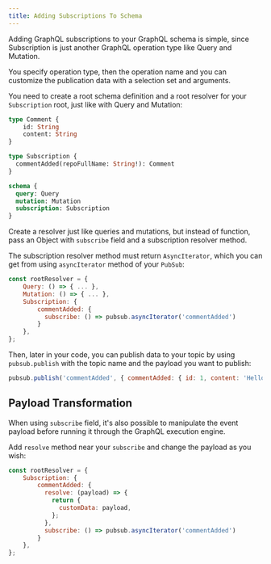```yaml
---
title: Adding Subscriptions To Schema
---
```


Adding GraphQL subscriptions to your GraphQL schema is simple, since Subscription is just another GraphQL operation type like Query and Mutation.

You specify operation type, then the operation name and you can customize the publication data with a selection set and arguments.

You need to create a root schema definition and a root resolver for your `Subscription` root, just like with Query and Mutation:

```graphql
type Comment {
    id: String
    content: String
}

type Subscription {
  commentAdded(repoFullName: String!): Comment
}

schema {
  query: Query
  mutation: Mutation
  subscription: Subscription
}
```

Create a resolver just like queries and mutations, but instead of function, pass an Object with `subscribe` field and a subscription resolver method.

The subscription resolver method must return `AsyncIterator`, which you can get from using `asyncIterator` method of your `PubSub`:

```js
const rootResolver = {
    Query: () => { ... },
    Mutation: () => { ... },
    Subscription: {
        commentAdded: {
          subscribe: () => pubsub.asyncIterator('commentAdded')
        }
    },
};
```

Then, later in your code, you can publish data to your topic by using `pubsub.publish` with the topic name and the payload you want to publish:

```js
pubsub.publish('commentAdded', { commentAdded: { id: 1, content: 'Hello!' }})
```

<h2 id="subscription-server">Payload Transformation</h2>

When using `subscribe` field, it's also possible to manipulate the event payload before running it through the GraphQL execution engine.

Add `resolve` method near your `subscribe` and change the payload as you wish:


```js
const rootResolver = {
    Subscription: {
        commentAdded: {
          resolve: (payload) => {
            return {
              customData: payload,
            };
          },
          subscribe: () => pubsub.asyncIterator('commentAdded')
        }
    },
};
```
